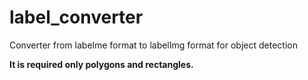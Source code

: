 # label_converter
Converter from labelme format to labelImg format for object detection

**It is required only polygons and rectangles.**
